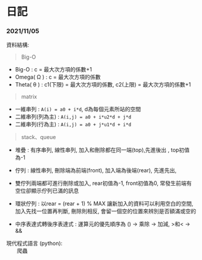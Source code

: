 # 日記

### 2021/11/05

資料結構: <br> 

> Big-O
    
    
   * Big-O : c = 最大次方項的係數+1 <br> 
   * Omega( Ω ) : c = 最大次方項的係數 <br> 
   * Theta( θ ) : c1(下限) = 最大次方項的係數, c2(上限) = 最大次方項的係數+1 <br> 

> matrix


   * 一維串列 : `A(i) = a0 + i*d`, d為每個元素所站的空間 <br> 
   * 二維串列(列為主) :  `A(i,j) = a0 + i*u2*d + j*d` <br>
   * 二維串列(行為主) :  `A(i,j) = a0 + j*u1*d + i*d` <br>


> stack、queue


   * 堆疊 : 有序串列, 線性串列, 加入和刪除都在同一端(top),先進後出 , top初值為-1 <br>
   * 佇列 : 線性串列, 刪除端為前端(front), 加入端為後端(rear), 先進先出, 
   * 雙佇列兩端都可進行刪除或加入, rear初值為-1, front初值為0, 常發生前端有空位卻顯示佇列已滿的訊息 <br>
   * 環狀佇列 : 以rear = (rear + 1) % MAX 讓新加入的資料可以利用空白的空間, 加入先找一位置再判斷, 刪除則相反, 會留一個空的位置來辨別是否額滿或空的 <br>


   * 中序表達式轉後序表達式 : 運算元的優先順序為 () -> 乘除 -> 加減, >和< -> && <br>


現代程式語言 (python): <br>
　　爬蟲
